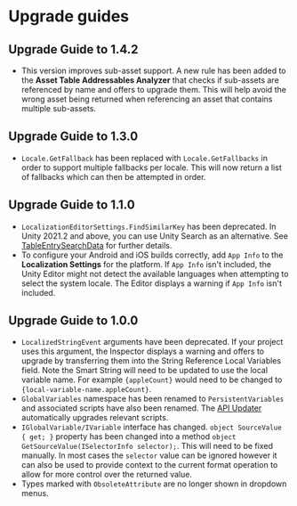 # Upgrade guides

## Upgrade Guide to 1.4.2

- This version improves sub-asset support. A new rule has been added to the **Asset Table Addressables Analyzer** that checks if sub-assets are referenced by name and offers to upgrade them. This will help avoid the wrong asset being returned when referencing an asset that contains multiple sub-assets.

## Upgrade Guide to 1.3.0

- `Locale.GetFallback` has been replaced with `Locale.GetFallbacks` in order to support multiple fallbacks per locale. This will now return a list of fallbacks which can then be attempted in order.

## Upgrade Guide to 1.1.0

- `LocalizationEditorSettings.FindSimilarKey` has been deprecated. In Unity 2021.2 and above, you can use Unity Search as an alternative. See [TableEntrySearchData](xref:UnityEditor.Localization.Search.TableEntrySearchData) for further details.
- To configure your Android and iOS builds correctly, add `App Info` to the **Localization Settings** for the platform.
If `App Info` isn't included, the Unity Editor might not detect the available languages when attempting to select the system locale. The Editor displays a warning if `App Info` isn't included.

## Upgrade Guide to 1.0.0

- `LocalizedStringEvent` arguments have been deprecated. If your project uses this argument, the Inspector displays a warning and offers to upgrade by transferring them into the String Reference Local Variables field. Note the Smart String will need to be updated to use the local variable name. For example `{appleCount}` would need to be changed to `{local-variable-name.appleCount}`.
- `GlobalVariables` namespace has been renamed to `PersistentVariables` and associated scripts have also been renamed. The [API Updater](https://docs.unity3d.com/Manual/APIUpdater.html) automatically upgrades relevant scripts.
- `IGlobalVariable/IVariable` interface has changed. `object SourceValue { get; }` property has been changed into a method `object GetSourceValue(ISelectorInfo selector);`. This will need to be fixed manually. In most cases the `selector` value can be ignored however it can also be used to provide context to the current format operation to allow for more control over the returned value.
- Types marked with `ObsoleteAttribute` are no longer shown in dropdown menus.
